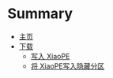 # Summary

* [主页](README.md)
* [下载](download/README.md)
    * [写入 XiaoPE](download/writetoudisk.md)
    * [将 XiaoPE写入隐藏分区](download/yincangfenqu.md)